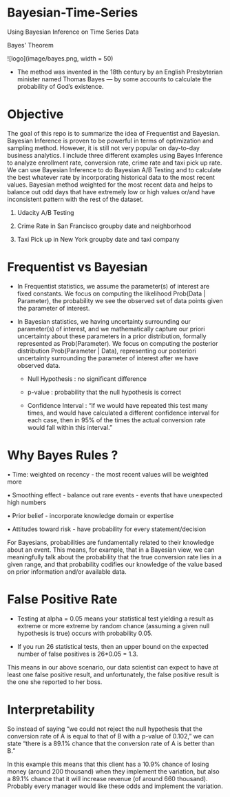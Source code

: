# Bayesian-Time-Series

Using Bayesian Inference on Time Series Data

Bayes' Theorem 

![logo](image/bayes.png, width = 50)

- The method was invented in the 18th century by an English Presbyterian minister named Thomas Bayes — by some accounts to calculate the probability of God’s existence. 

# Objective 

The goal of this repo is to summarize the idea of Frequentist and Bayesian. Bayesian Inference is proven to be powerful in terms of optimization and sampling method. However, it is still not very popular on day-to-day business analytics. I include three different examples using Bayes Inference to analyze enrollment rate, conversion rate, crime rate and taxi pick up rate. We can use Bayesian Inference to do Bayesian A/B Testing and to calculate the best whatever rate by incorporating historical data to the most recent values. Bayesian method weighted for the most recent data and helps to balance out odd days that have extremely low or high values or/and have inconsistent pattern with the rest of the dataset. 

1. Udacity A/B Testing

2. Crime Rate in San Francisco groupby date and neighborhood

3. Taxi Pick up in New York groupby date and taxi company


# Frequentist vs Bayesian 

- In Frequentist statistics, we assume the parameter(s) of interest are fixed constants. We focus on computing the likelihood Prob(Data | Parameter), the probability we see the observed set of data points given the parameter of interest.


- In Bayesian statistics, we having uncertainty surrounding our parameter(s) of interest, and we mathematically capture our priori uncertainty about these parameters in a prior distribution, formally represented as Prob(Parameter). We focus on computing the posterior distribution Prob(Parameter | Data), representing our posteriori uncertainty surrounding the parameter of interest after we have observed data.

  -  Null Hypothesis :  no significant difference

  - p-value : probability that the null hypothesis is correct

  - Confidence Interval : “if we would have repeated this test many times, and would have calculated a different confidence interval for each case, then in 95% of the times the actual conversion rate would fall within this interval.”

# Why Bayes Rules ?

•	Time: weighted on recency - the most recent values will be weighted more

•   Smoothing effect - balance out rare events - events that have unexpected high numbers

•	Prior belief - incorporate knowledge domain or expertise 

•	Attitudes toward risk - have probability for every statement/decision

For Bayesians, probabilities are fundamentally related to their knowledge about an event. This means, for example, that in a Bayesian view, we can meaningfully talk about the probability that the true conversion rate lies in a given range, and that probability codifies our knowledge of the value based on prior information and/or available data.


# False Positive Rate

- Testing at alpha = 0.05 means your statistical test yielding a result as extreme or more extreme by random chance (assuming a given null hypothesis is true) occurs with probability 0.05. 

- If you run 26 statistical tests, then an upper bound on the expected number of false positives is 26*0.05 = 1.3.

 This means in our above scenario, our data scientist can expect to have at least one false positive result, and unfortunately, the false positive result is the one she reported to her boss.


# Interpretability 


 So instead of saying “we could not reject the null hypothesis that the conversion rate of A is equal to that of B with a p-value of 0.102,” we can state “there is a 89.1% chance that the conversion rate of A is better than B.”

In this example this means that this client has a 10.9% chance of losing money (around 200 thousand) when they implement the variation, but also a 89.1% chance that it will increase revenue (of around 660 thousand). Probably every manager would like these odds and implement the variation.
